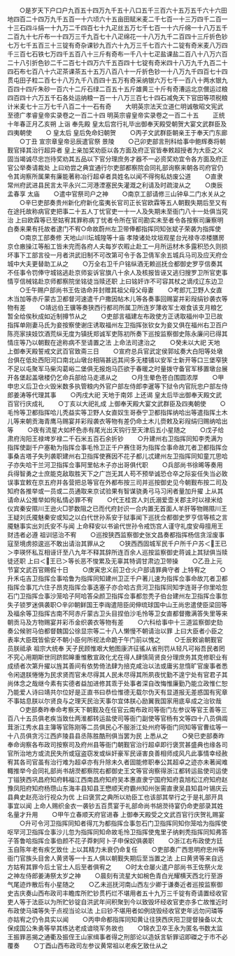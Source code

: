 <!-- { "loadSidebar": true } -->
　　○是岁天下户口户九百五十四万九千五十八口五千三百六十五万五千六十六田地四百二十四万九千五百一十六顷六十五亩田赋米麦二千七百一十三万四千二百一十三石四斗绢一十九万二千四百七十九疋丝五万七千七百一十六斤绵一十八万五千二百九十七斤布一十四万三千九百七十八疋绵花一十八万九千二百四十三斤折色钞七万七千五百三十三锭有奇杂课钞九百六十九万三千七百六十二锭有奇米麦八万四千三百七石铁七万四千五百八十三斤有奇布一千八十七疋盐课盐二百八十八万六百二十八引折色钞二千二百七十四万六千五百四十七锭有奇米四十八万九千九百二十四石布七百八十六疋茶课茶五十五万八百八十一斤折色钞一十八万九千四百七十四贯屯田子粒二百七十八万九千八百四十五万有奇采纳银六万七千一百八十两水银九百四十四斤朱砂一百六十二斤石绿二百五十五斤雄黄三十斤有奇漕运北京儧运过粮四百四十六万五千石各处运纳粮一百一十八万三百七十四石减免天下官田等项税粮计米麦七十三万七千八百二十一石有奇
　　大明英宗法天立道仁明诚敬昭文宪武至德广孝睿皇帝实录卷之一百二十四
明英宗睿皇帝实录卷之一百二十五
　　正统十年春正月乙亥朔  上诣  奉先殿  皇太后宫行礼毕出御奉天殿受朝贺大宴文武群臣及四夷朝使
　　○  皇太后  皇后免命妇朝贺
　　○丙子文武群臣朝亲王于奉天门东廊
　　○丁丑  宣宗章皇帝忌辰遣官祭  景陵
　　○己卯吏部言刑科给事中鲍辉奏将朝觐官择其治行超异者  皇上亲加奖劝臣以各方面及府正官皆奉敕超授者为大臣之义固当竭诚尽忠岂待奖劝其五品以下官分理庶务才器不一必资奖劝宜令各方面及府正官公举奏请裁处  上曰劝尝之典宜通行尔吏部都察院会同礼部询察来朝各司府官仍令其询察所属果有廉能著称冶行超卓者具姓名以闻不得徇私妨废公道
　　○直隶常州府武进县民言太平永兴二河港湮塞民失灌溉之利请及时疏浚从之
　　○庚辰孟春享  太庙
　　○遣中官祭司户之神
　　○南京工部请修三山钟阜二门水关从之
　　○辛巳吏部奏贵州新化府新化蛮夷长官司正长官欧霖等五人朝觐失期后至又有在途托故称病官吏把事二十五人丁忧官吏一十一人及失期未至衙门八十一处俱当究治  上曰欧霖等已至姑宥其罪称病丁忧者令所在官司勘实未至者令各按察司廉察明白奏来果有托故者逮门不宥○命故蔚州左卫带俸都指挥同知张斌子荣袭为指挥使
　　○南京工部奏修  天地山川坛城隍等十庙  孝陵诸处坟垣观星台光禄寺凉楼膳房京仓廒操江等船工皆未完而各府人夫每岁农暇止赴工一月所运材木多露积恐久则损坏事下工部言役一月者洪武旧制不可改第可令于各卫倩军余五城兵马司及应天府佥城中大夫更替助工从之
　　○万全右卫千户铭纵酒无赖巡抚佥都御史罗亨信奏其不任事令罚俸守城铭逃赴京师妄诉官旗八十余人及核报皆诬又逃归搜罗卫所官吏事情亨信械铭赴京师都察院坐铭徒当赎还职  上曰铭奸诈不可容其杖之谪戍辽东边卫
　　○壬午赐户部尚书王佐诰命并封赠其祖父母父母妻
　　○考郎兀卫野人女直木当加等赤斤蒙古卫都督河速遣千户撒因帖木儿等各奏事回赐宴并彩叚绢钞袭衣等物有差
　　○靖远伯王骥等奏狭西行都司所属卫所连岁薄收军士艰食该支月粮乞暂全给俟秋成如近制撙节从之
　　○吏部言福建左布政使方正诱取福州中卫已故指挥单刚妻马氏为妾按察使谢庄诱取福州左卫指挥张钦女为妾又俱在福州右卫百户陈亮家挟妓饮酒荒纵无度为镇抚郑诚军吏陈初所奏下巡按监察御史陈永廉问已得其情庄等乃以朝觐在途称病不至请置之法  上命法司逮治之
　　○癸未以大祀  天地  上御奉天殿誓戒文武百官致斋三日
　　○宣府总兵官武定侯郭玹奏大白阳等处墩台俱在低处西阳河口南北山墩台相隔甚远其间多无楼铺以安军士新开等口三堡窄狭不足以屯聚军马柴沟葛峪二堡俱无报炮马匹欲于春暖之时量拨守备官军移置墩台展开各堡起盖墩楼仍乞命兵部给马走递从之
　　○月生晕色苍白围圆浓厚
　　○甲申忠义后卫仓火毁米数多执管粮内外官户部左侍郎李暹等下狱令内官阮忠户部左侍郎姜涛等代理其事
　　○丙戌大祀  天地于南郊  上还谒  皇太后毕出御奉天殿文武百官行庆成礼
　　○丁亥以大祀礼成  上御奉天殿大宴文武群臣及四夷朝使
　　○毛怜等卫都指挥哈儿秃益实等卫野人女直奴生哥泰宁卫都指挥纳哈出等遣指挥土木儿等来朝贡海青鹰马赐宴并彩叚袭衣等物有差仍命土木儿赍敕及彩叚绢归赐纳哈出等
　　○夜有流星大如杯色赤有尾光出天钩行至天津后五小星随之
　　○戊子给肃府洵阳王禄埤岁禄二千石米五百石余折钞
　　○升建州右卫指挥同知李秃满为指挥使副千户塞勒为指挥佥事毛怜卫正千户赛住哥为指挥佥事命故兀者卫都指挥佥事桑吉塔子失列袭职建州右卫指挥使赛因不花子都儿忒建州左卫指挥同知童兀思哈子亦失哈干兰河卫指挥佥事阿里帖木子亦出哥俱代职
　　○兵部尚书徐晞等奏用兵得智勇之士庶能克敌取胜天下之广岂无其人苟不预举诚恐仓卒之际妄任失当必致误事宜敕在京五府并各营把总等官在外都布按三司并巡按御史见今朝觐布按二司及知府各推举或一员或二员通取来京试验果有智谋骁勇弓马习闲者量加升擢  上从其请命从公推举如徇私情必罪不宥
　　○代王桂宫人刘氏溺爱壶关郡主时以禄米给仪宾秦安隰川王逊火□翏数阻之已而代府封识一合内置无首面人羊肝等物赐隰川王王疑刘氏魇魅秦安或知之以白代世孙系安于狱事闻下巡抚佥都御史罗亨信等核之言魇魅事实出刘氏安不与闻  上命释安以书谕代世孙令戒饬宫人谨守礼度安毋擅用王财违者必遵  祖训惩治不宥
　　○巡按狭西监察御史张文昌奏都指挥杨信贪淫废事寇至境虏掠逡巡不敢出请治其罪从之
　　○狭西西固城军民千户所千户苏＜王已＞李瑛怀私互相诬讦至八九年不释其辞所连百余人巡按监察御史蒋诚上其狱俱当赎徒还职  上曰＜王已＞等长恶不悛累及无辜其特调甘肃边卫带操
　　○乙丑上元节宴文武百官赐假十日
　　○庚寅忠义前卫仓火户部请罪典守者  上特宥之
　　○升禾屯吉卫指挥佥事哈鲁为指挥同知建州卫正千户著儿速为指挥佥事命故兀者卫都指挥佥事兀六住子昂克指挥佥事迭塞子亦合哈古贲河卫指挥同知孛连哥子你里哈忽石门卫指挥佥事沙笼哈子阿哈答朵颜卫指挥佥事都忽秃子伯台建州左卫指挥佥事忽失子锁罗迷俱袭职○辛卯朝鲜国王李祹遣陪臣闵伸琉球国中山王尚忠遣使臣梁回等及福余等卫指挥古南不阿赤斤蒙古卫头目捏伯沙毛怜等卫女直都督撒满答失里等来朝贡马及方物赐宴并彩币金织袭衣等物有差
　　○六科给事中十三道监察御史劾奏公候驸马伯都督魏国公徐显宗等二十八人懒慢不朝请治以罪  上曰大臣者小臣之表率大臣既皆偷安不朝小臣何所视法命跪于午门前以愧之
　　○壬辰敕谕朝觐官员朕祗承  祖宗大统奉  天子民顾惟艰大勉图康济征徭从省刑罚从轻凡可裕吾民者罔不究心用期斯世同跻熙皞重惟敷宣政化尤在得人肆慎简贤良分理庶务其克修职业有成绩者次第升擢以旌其善间有依势倚法肆为掊克咸治以法或庸劣怠惰旷官废事者悉令闲退朕惓惓为民求贤而官未尽得其人民未尽得其所夙夜忧勤不遑宁处有官君子其尚体念之哉继今素有实德者益加进修其乖于处事者深自改悔惟廉勤乃能立政惟仁恕乃能爱人诗曰靖共尔位好是正直书曰恭俭惟德无载尔伪天有显道报无差惑国有宪章不事姑息朕以尔贤良与之理天民治天事尔宜体朕心励翼我国家用底阜成之治钦哉
　　○吏部奏昨奉命考察天下朝觐及在任官云南布政司等衙门左参议等官王善等三百八十五员俱老疾当致仕两淮都转运盐使司等衙门副使等官杨有文等四十八员俱阘茸浙江秀水县主簿等官陈刚等二员俱民心不服浙江处州府等衙门同知等官曹纮等一十八员俱贪污江西庐陵县县丞陈胜酷刑俱当罢为民  上悉从之
　　○癸巳吏部奏昨奉命询察各布政司按察司及府州县等衙门朝觐官治行超卓即行褒赏甚盛典也缘各司官所治地方或流民失所或寇盗窃发或纵奸豪军民诬害良善相师成风凡此事情幸经赦宥其各司官虽有治行难为超卓亦有升除未久者固能修职奉公其超卓之迹亦未著闻难輙推举今会同礼部尚书胡濙都察院右都御史王文等官询察得浙江都转运盐使司运使丁镃狭西巩昌府知府韩福江西南昌府知府吴本惠直隶宁国府知府袁旭松江府知府赵豫凤阳府知府杨瓒山东海丰县知县王懋顺天府霸州知州张需直隶吴县知县叶锡庆云县典史赵亮治行视众为优  上曰褒赏之典所以劝臣工也该部其举行之于是礼部开具事宜以闻  上命人赐织金衣一袭钞五百贯宴于礼部命尚书胡濙待宴仍命吏部录其姓名量才升用
　　○甲午立春顺天府官进春  上御奉天殿受之文武百官行庆贺礼赐宴
　　○升可令河卫指挥同知者得兀为都指挥佥事忽石门卫指挥同知你笼哈为指挥使呕罕河卫指挥佥事沙儿忽为指挥同知命故毛怜卫指挥使鬼里子纳剌秃指挥同知弗答子答鲁哈指挥佥事伯颜不花子莽剌阿卜子申保奴俱袭职
　　○浙江右布政使方廷玉自陈年老有疾乞致仕  上以其精力未衰仍命复任
　　○吏部奏广西思明府忠州等衙门官族头目舍人黄贤等一十五人俱以朝觐失期后至当置之法  上曰黄贤等来自远方姑宥其罪今后土官土人后至者俱宥之
　　○时太仓屡火遣户部尚书王佐祭火龙之神左侍郎姜涛祭太岁之神
　　○晨刻有流星大如椀色青白光耀横天西北行至游气尾迹炸散后有小星随之
　　○乙未巡抚河南山西左少卿于谦奏近者巡按监察御史吉庆奏山西布政司丰瞻库所贮钞贯朽烂不堪用者五十九万三千锭有奇请置经收官吏人等于法臣以为所贮钞锭自洪武年间积聚到今以致毁坏经收官吏亦多亡故惟近时布政使马璘等失于点视当论以法  上曰钞不堪用者如例烧毁经收官吏年远勿问璘等亦姑宥之仍令具实以闻
　　○丙申命都指挥同知黄让往狭西庆阳卫提督操备以太保成国公朱勇等举其练达老成谙晓军务故也
　　○锦衣卫卒王永为匿名书数太监王振罪恶揭之通衢及振侄王山家缉事者得之刑部论以造妖言斩罪诏即磔之于市不必覆奏
　　○丁酉山西布政司左参议黄常祖以老疾乞致仕从之
